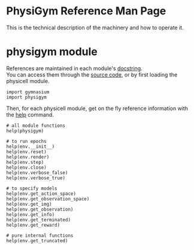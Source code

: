 # PhysiGym Reference Man Page

This is the technical description of the machinery and how to operate it.


# physigym module

References are maintained in each module's [docstring](https://en.wikipedia.org/wiki/Docstring).\
You can access them through the [source code](https://github.com/elmbeech/physicellembedding/blob/main/py3pc_embedding/custom_modules/physicellmodule.cpp#L449), or by first loading the physicell module.

```python3
import gymnasium
import physigym
```
Then, for each physicell module, get on the fly reference information with the [help](https://en.wikipedia.org/wiki/Help!) command.

```python3
# all module functions
help(physigym)

# to run epochs
help(env.__init__)
help(env.reset)
help(env.render)
help(env.step)
help(env.close)
help(env.verbose_false)
help(env.verbose_true)

# to specify models 
help(env.get_action_space)
help(env.get_observation_space)
help(env.get_img)
help(env.get_observation)
help(env.get_info)
help(env.get_terminated)
help(env.get_reward)

# pure internal functions
help(env.get_truncated)

